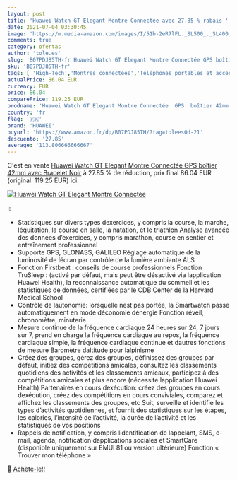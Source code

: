 ```yaml
---
layout: post
title: 'Huawei Watch GT Elegant Montre Connectée avec 27.85 % rabais '
date: 2021-07-04 03:30:45
image: 'https://m.media-amazon.com/images/I/51b-2eR7lFL._SL500_._SL400_.jpg'
comments: true
category: ofertas
author: 'tole.es'
slug: 'B07PDJ85TH-fr Huawei Watch GT Elegant Montre Connectée GPS boîtier 42mm...'
sku: 'B07PDJ85TH-fr'
tags: [ 'High-Tech','Montres connectées','Téléphones portables et accessoires','huawei', ]
actualPrice: 86.04 EUR
currency: EUR
price: 86.04
comparePrice: 119.25 EUR
prodname: 'Huawei Watch GT Elegant Montre Connectée  GPS  boîtier 42mm  avec Bracelet Noir'
country: 'fr'
flag: '🇫🇷'
brand: 'HUAWEI'
buyurl: 'https://www.amazon.fr/dp/B07PDJ85TH/?tag=tolees0d-21'
descuento: '27.85'
average: '113.806666666667'
---
```


C'est en vente [Huawei Watch GT Elegant Montre Connectée  GPS  boîtier 42mm  avec Bracelet Noir](https://www.amazon.fr/dp/B07PDJ85TH/?tag=tolees0d-21)  à  27.85 % de réduction, prix final  86.04 EUR (original: 119.25 EUR) ici:

[![Huawei Watch GT Elegant Montre Connectée](https://m.media-amazon.com/images/I/51b-2eR7lFL._SL500_._SL400_.jpg)](https://www.amazon.fr/dp/B07PDJ85TH/?tag=tolees0d-21)

ℹ️:

- Statistiques sur divers types dexercices, y compris la course, la marche, léquitation, la course en salle, la natation, et le triathlon Analyse avancée des données d’exercices, y compris marathon, course en sentier et entraînement professionnel
- Supporte GPS, GLONASS, GALILEO Réglage automatique de la luminosité de lécran par contrôle de la lumière ambiante ALS
- Fonction Firstbeat : conseils de course professionnels Fonction TruSleep : (activé par défaut, mais peut être désactivé via lapplication Huawei Health), la reconnaissance automatique du sommeil et les statistiques de données, certifiées par le CDB Center de la Harvard Medical School
- Contrôle de lautonomie: lorsquelle nest pas portée, la Smartwatch passe automatiquement en mode déconomie dénergie Fonction réveil, chronomètre, minuterie
- Mesure continue de la fréquence cardiaque 24 heures sur 24, 7 jours sur 7, prend en charge la fréquence cardiaque au repos, la fréquence cardiaque simple, la fréquence cardiaque continue et dautres fonctions de mesure Baromètre daltitude pour lalpinisme
- Créez des groupes, gérez des groupes, définissez des groupes par défaut, initiez des compétitions amicales, consultez les classements quotidiens des activités et les classements amicaux, participez à des compétitions amicales et plus encore (nécessite lapplication Huawei Health) Partenaires en cours dexécution: créez des groupes en cours dexécution, créez des compétitions en cours conviviales, comparez et affichez les classements des groupes, etc Suit, surveille et identifie les types d’activités quotidiennes, et fournit des statistiques sur les étapes, les calories, l’intensité de l’activité, la durée de l’activité et les statistiques de vos positions
- Rappels de notification, y compris lidentification de lappelant, SMS, e-mail, agenda, notification dapplications sociales et SmartCare (disponible uniquement sur EMUI 81 ou version ultérieure) Fonction « Trouver mon téléphone »

[🛒 Achète-le!!](https://www.amazon.fr/dp/B07PDJ85TH/?tag=tolees0d-21)
